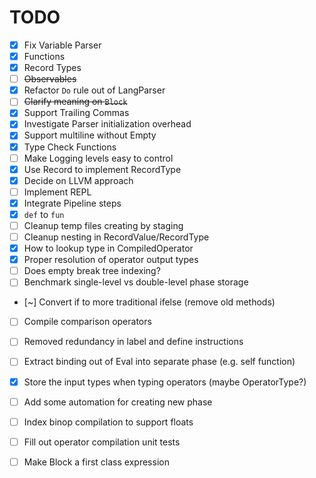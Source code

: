 # TODO

- [x] Fix Variable Parser
- [x] Functions
- [x] Record Types
- [ ] ~~Observables~~
- [x] Refactor `Do` rule out of LangParser
- [ ] ~~Clarify meaning on `Block`~~
- [x] Support Trailing Commas
- [x] Investigate Parser initialization overhead
- [x] Support multiline without Empty
- [x] Type Check Functions
- [ ] Make Logging levels easy to control
- [x] Use Record to implement RecordType
- [x] Decide on LLVM approach
- [ ] Implement REPL
- [x] Integrate Pipeline steps
- [x] `def` to `fun`
- [ ] Cleanup temp files creating by staging
- [ ] Cleanup nesting in RecordValue/RecordType
- [x] How to lookup type in CompiledOperator
- [x] Proper resolution of operator output types
- [ ] Does empty break tree indexing?
- [ ] Benchmark single-level vs double-level phase storage
- [~] Convert if to more traditional ifelse (remove old methods)
- [ ] Compile comparison operators
- [ ] Removed redundancy in label and define instructions
- [ ] Extract binding out of Eval into separate phase (e.g. self function) 
- [x] Store the input types when typing operators (maybe OperatorType?)
- [ ] Add some automation for creating new phase
- [ ] Index binop compilation to support floats
- [ ] Fill out operator compilation unit tests
- [ ] Make Block a first class expression

